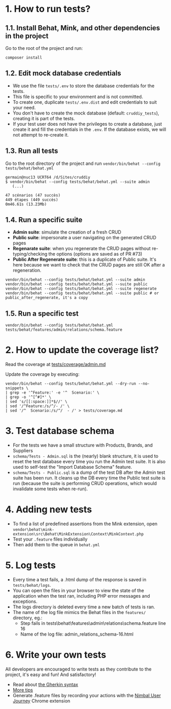 # 1. How to run tests?

## 1.1. Install Behat, Mink, and other dependencies in the project

Go to the root of the project and run:

```
composer install
```



## 1.2. Edit mock database credentials

- We use the file `tests/.env` to store the database credentials for the tests.
- This file is specific to your environment and is not committed.
- To create one, duplicate `tests/.env.dist` and edit credentials to suit your need.
- You don't have to create the mock database (default: `cruddiy_tests`), creating it is part of the tests.
- If your test user does not have the privileges to create a database, just create it and fill the credentials in the `.env`. If the database exists, we will not attempt to re-create it.


## 1.3. Run all tests

Go to the root directory of the project and run `vendor/bin/behat --config tests/behat/behat.yml`

```
germain@nuc13 UCRT64 /d/Sites/cruddiy
$ vendor/bin/behat --config tests/behat/behat.yml --suite admin
   (...)

47 scénarios (47 succès)
449 étapes (449 succès)
0m46.61s (13.23Mb)
```

## 1.4. Run a specific suite

- **Admin suite**: simulate the creation of a fresh CRUD
- **Public suite**: impersonate a user navigating on the generated CRUD pages
- **Regenarate suite**: when you regenerate the CRUD pages without re-typing/checking the options (options are saved as of PR #73)
- **Public After Regenerate suite**: this is a duplicate of Public suite. It's here because we want to check that the CRUD pages are still OK after a regeneration.

```
vendor/bin/behat --config tests/behat/behat.yml --suite admin
vendor/bin/behat --config tests/behat/behat.yml --suite public
vendor/bin/behat --config tests/behat/behat.yml --suite regenerate
vendor/bin/behat --config tests/behat/behat.yml --suite public # or public_after_regenerate, it's a copy
```

## 1.5. Run a specific test

```
vendor/bin/behat --config tests/behat/behat.yml tests/behat/features/admin/relations/schema.feature
```





# 2. How to update the coverage list?

Read the coverage at [tests/coverage/admin.md](tests/coverage.md)

Update the coverage by executing:

```
vendor/bin/behat --config tests/behat/behat.yml --dry-run --no-snippets \
| grep -e '^Feature:' -e '^  Scenario:' \
| grep -o '^[^#]*' \
| sed 's/[[:space:]]*$//' \
| sed '/^Feature:/s/^/- /' \
| sed '/^  Scenario:/s/^/  - /' > tests/coverage.md
```







# 3. Test database schema

- For the tests we have a small structure with Products, Brands, and Suppliers
- `schema/Tests - Admin.sql` is the (nearly) blank structure, it is used to reset the test database every time you run the Admin test suite. It is also used to self-test the "Import Database Schema" feature.
- `schema/Tests - Public.sql` is a dump of the test DB after the Admin test suite has been run. It cleans up the DB every time the Public test suite is run (because the suite is performing CRUD operations, which would invalidate some tests when re-run).






# 4. Adding new tests

- To find a list of predefined assertions from the Mink extension, open `vendor\behat\mink-extension\src\Behat\MinkExtension\Context\MinkContext.php`
- Test your `.feature` files individually
- Then add them to the queue in `behat.yml`





# 5. Log tests

- Every time a test fails, a .html dump of the response is saved in `tests/behat/logs`.
- You can open the files in your browser to view the state of the application when the test ran, including PHP error messages and exceptions.
- The logs directory is deleted every time a new batch of tests is ran.
- The name of the log file mimics the Behat files in the `features/` directory, eg.:
  - Step fails in tests\behat\features\admin\relations\schema.feature line 16
  - Name of the log file: admin_relations_schema-16.html



# 6. Write your own tests

All developers are encouraged to write tests as they contribute to the project, it's easy and fun! And satisfactory!

- Read about [the Gherkin syntax](https://cucumber.io/docs/gherkin/reference/)
- [More tips](https://cucumber.io/docs/bdd/better-gherkin/)
- Generate .feature files by recording your actions with the [Nimbal User Journey](https://chrome.google.com/webstore/detail/nimbal-user-journey/baebbjkppggomeppdnpocfneijhmnfhj/related?hl=fr) Chrome extension
